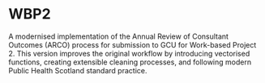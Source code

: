 # WBP2

A modernised implementation of the Annual Review of Consultant Outcomes (ARCO) process for submission to GCU for Work-based Project 2. This version improves the original workflow by introducing vectorised functions, creating extensible cleaning processes, and following modern Public Health Scotland standard practice.
